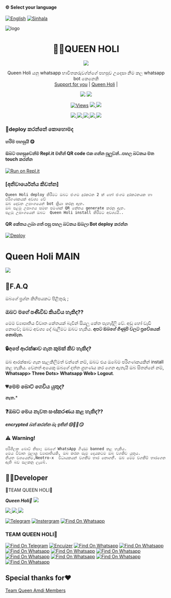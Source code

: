 #### © Select your language
  [![English](https://img.shields.io/badge/Select-English-red.svg)](https://github.com/QueenHoli/Queen-Holi/blob/main/README-SI.md)
  [![Sinhala](https://img.shields.io/badge/Select-Sinhala-green.svg)](https://github.com/QueenHoli/Queen-Holi/blob/main/README.md)
    
</a>          


</a>

![logo](https://naniwallpaper.com/download/1-shouko-nishimiya-wallpaper/.jpg)
<h1 align="center"><b> 👸💙QUEEN HOLI</b></h1>

</a>
             
<p align="center">
  <img src="https://readme-typing-svg.herokuapp.com/?lines=Welcome❤️😊&font=Fira%20Code&center=true&width=380&height=50">

</a>
<p align="center">
    Queen Holi යනු whatsapp භාවිතකරුවග්න්ගේ පහසුව උදෙසා නිම කල whatsapp bot කෙනෙකි 
    <br>
        <a href="coming soon">Support for you</a> |
        <a href="coming soon">Queen Holi</a> |
   </a>    
        
</p>
<p align="center">
  <a href="https://github.com/QueenHoli/Queen-Holi">
    <img src="https://img.shields.io/docker/pulls/QueenHoli/whatsasena?style=flat-square"/></a>
  
  </a>
  <a href="https://github.com/QueenHoli/Queen-Holi">
    <img src="https://img.shields.io/docker/image-size/QueenHoli/whatsasena?style=flat-square">
    
  </a>
</p>

<p align="center">
  <a href="https://github.com/QueenHoli/Queen-Holi">
    <img src="https://hits.seeyoufarm.com/api/count/incr/badge.svg?url=&title=Views&edge_flat=false" alt="Views"/></a>
  
  </a>
  <a href="https://github.com/QueenHoli/Queen-Holi/fork">
    <img src="https://img.shields.io/github/forks/xneon2/Hashzi-X?label=Fork&style=social">
    
  </a>
  <a href="https://github.com/QueenHoli/Queen-Holi/stargazers">
    <img src="https://img.shields.io/github/stars/QueenHoli/Queen-Holi?style=social">
  </a>
</p>

<p align="center">
  <a href="httsp://github.com/QueenHoli/Queen-Holi">
    <img src="https://img.shields.io/github/repo-size/phaticusthiccy/WhatsAsenaDuplicated?color=purple&label=Repo%20Boyutu&style=plastic">

  </a>
  <a href="https://github.com/phaticusthiccy/WhatsAsenaDuplicated/blob/master/LICENSE">
    <img src="https://img.shields.io/github/license/phaticusthiccy/WhatsAsenaDuplicated?color=purple&label=License&style=plastic">

  </a>
  <a href="https://github.com/phaticusthiccy/WhatsAsenaDuplicated">
    <img src="https://img.shields.io/github/languages/top/phaticusthiccy/WhatsAsenaDuplicated?color=purple&label=Javascript&style=plastic">

  </a>
  <a href="https://github.com/phaticusthiccy">
    <img src="https://img.shields.io/static/v1?label=Author&message=Neotro%20X&color=purple&style=plastic">

  </a>
  <a href="https://wa.me/94786598862">
    <img src="https://img.shields.io/badge/Contact%20Me%20On%20Whatsapp-Teenuh%20AX%20-purple&style=plastic">

  </a>
</p>

### 🤔deploy කරන්නේ කොහොමද 

#### හරිම පහසුයි 😋

#### ඔබට පහසුවෙන්ම Repl.it මඟින් QR code එක ගන්න පුලුවන්..පහල  බටනය මත touch කරන්න
[![Run on Repl.it](https://repl.it/badge/github/quiec/whatsasena)](https://replit.com/@QueenHoli?v=1)


### [අනිවාර්යෙන්ය කිවන්න]
```
Queen Holi deploy කිරීමට ඔබට ජංගම දුරකථන 2 ක් හෝ ජංගම දුරකථනයක හා  පරිගණකයක් අවශ්‍ය වේ 
ඔබ දෙවන උපාංගයෙන් bot ක්‍රියා කරනු ඇත. 
ඔබ පළමු උපාංගය සමඟ පමණක් QR කේතය generate කරනු ඇත.
පළමු උපාංගයෙන් ඔබට  Queen Holi install කිරීමට අවශ්‍යයි..
```
#### QR කේතය ලබා ගත් පසු පහල බටනය ඔබලා Bot deploy කරන්න
[![Deploy](https://www.herokucdn.com/deploy/button.svg)](https://heroku.com/deploy?template=https://github.com/QueenHoli/Queen-Holi)


# Queen Holi MAIN

<a href="https://gist.github.com/QueenHoli/ff9aa739e8c1399d05c79db1dab9ee4c">
    <img src="https://img.shields.io/badge/Click%20here-purple&style=plastic">
  
  </a>

## 🤨F.A.Q
ඔබගේ ප්‍රශ්න කිහිපයකට පිළිතුරු ;

### ඔබට මගේ පණිවිඩ කියවිය හැකිද??
මෙම ව්‍යාපෘතිය විවෘත කේතයක් බැවින් සියලු කේත පැහැදිලි වේ. අඩු හෝ වැඩි නොවේ; ඔබට අවශ්‍ය දේ බැලීමට ඔබට හැකිය. **අපට ඔබගේ ගිණුම් වලට ප්‍රවේශයක් නොමැත.**

### 🔒අපේ ආරක්ෂාව ගැන කුමක් කිව හැකිද?
ඔබ ආරක්ෂාව ගැන සැලකිලිමත් වන්නේ නම්, ඔබට එය ඔබේම පරිගණකයකින් install කළ හැකිය. වෙනත් අයෙකු ඔබගේ දත්ත ග්‍රහණය කර ගෙන ඇතැයි ඔබ සිතන්නේ නම්, **Whatsapp> Three Dots> Whatsapp Web> Logout**.

### 💔මෙම බොට් ගෙවිය යුතුද?
**නැත.***

### ❓ඔබට මෙය නැවත සංස්කරණය කළ හැකිද??
***encrypted බන් කරන්න බැ ඉතින් 😒🤌🏻😏*** 

### ⚠️ Warning! 
```
පරිශීලක බොට් නිසා; ඔබගේ WhatsApp ගිණුම banned කළ හැකිය.
මෙය විවෘත මූලාශ්‍ර ව්‍යාපෘතියකි, ඔබ කරන සෑම දෙයකටම ඔබ වගකිව යුතුය. 
නියත වශයෙන්ම,Neotro-x  විධායකයන් වගකීම භාර නොගනී. ඔබ මෙම වගකීම් භාරගෙන ඇති බව සලකනු ලැබේ.
```

## 👨‍💻Developer
🔱TEAM QUEEN HOLI🔱

 ***Queen Holi💞***
<a href="https://Wa.me/">
    <img src="https://img.shields.io/badge/FindOn%20whatsapp-purple&style=plastic">
  
  </a>

<a href="https://Wa.me/">
    <img src="https://img.shields.io/badge/FindOn%20Whatsapp-purple&style=plastic">
  
  </a>

<a href="https://Wa.me/">
    <img src="https://img.shields.io/badge/FindOn%20Whatsapp-purple&style=plastic">
  
  </a>

<a href="https://Wa.me/">
    <img src="https://img.shields.io/badge/FindOn%20Whatsapp-purple&style=plastic">
  
  </a>

[![Telegram](https://img.shields.io/badge/FindOn-Telegram-green.svg)](https://t.me/....)
[![Instergram](https://img.shields.io/badge/FindOn-Instergram-green.svg)](https://instergram.com/.....)
[![Find On Whatsapp ](https://img.shields.io/badge/Findon-whatsapp-red.svg)](https:/whatsapp.com/.....)


### TEAM QUEEN HOLI👸

[![Find On Telegram ](https://img.shields.io/badge/.......-blue.svg)](https://wa.me/) [![Encuizer ](https://img.shields.io/badge/......-blue.svg)](https://Wa.me/) [![Find On Whatsapp ](https://img.shields.io/badge/-blue.svg)](https://Wa.me/)
[![Find On Whatsapp ](https://img.shields.io/badge/.......-blue.svg)](https://Wa.me/) [![Find On Whatsapp ](https://img.shields.io/badge/........-blue.svg)](https://Wa.me/) [![Find On Whatsapp ](https://img.shields.io/badge/-blue.svg)](https://Wa.me/)
[![Find On Whatsapp ](https://img.shields.io/badge/........-blue.svg)](https://Wa.me/) [![Find On Whatsapp ](https://img.shields.io/badge/........-blue.svg)](https://Wa.me/)
[![Find On Whatsapp ](https://img.shields.io/badge/.......-blue.svg)](https://Wa.me/) [![Find On Whatsapp ](https://img.shields.io/badge/......-blue.svg)](https://Wa.me/)
[![Find On Whatsapp ](https://img.shields.io/badge/.......-blue.svg)](https://Wa.me/)

## Special thanks for♥️
[Team Queen Amdi Members](https://wa.me/....)

